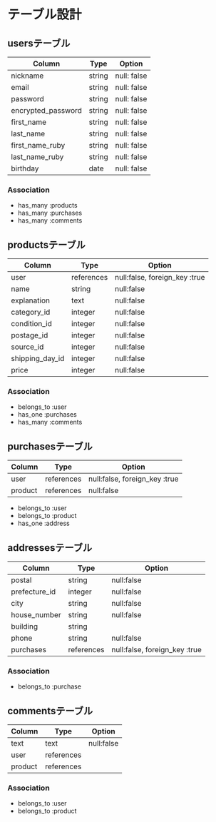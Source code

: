 # テーブル設計

## usersテーブル

| Column             | Type       | Option      |
|--------------------|------------|-------------|
| nickname           | string     | null: false |
| email              | string     | null: false |
| password           | string     | null: false |
| encrypted_password | string     | null: false |
| first_name         | string     | null: false |
| last_name          | string     | null: false |
| first_name_ruby    | string     | null: false |
| last_name_ruby     | string     | null: false |
| birthday           | date       | null: false |

### Association
- has_many :products
- has_many :purchases
- has_many :comments

## productsテーブル

| Column           | Type         | Option                       |
|------------------|--------------|------------------------------|
| user             | references   | null:false, foreign_key :true|
| name             | string       | null:false                   |
| explanation      | text         | null:false                   |
| category_id      | integer      | null:false                   |
| condition_id     | integer      | null:false                   |
| postage_id       | integer      | null:false                   |
| source_id        | integer      | null:false                   |
| shipping_day_id  | integer      | null:false                   |
| price            | integer      | null:false                   |

### Association
- belongs_to :user
- has_one :purchases
- has_many :comments

## purchasesテーブル

| Column  | Type        | Option                        |
|---------|-------------|-------------------------------|
| user    | references  | null:false, foreign_key :true |
| product | references  | null:false                    |

- belongs_to :user
- belongs_to :product
- has_one :address

## addressesテーブル

| Column         | Type        | Option                       |
|----------------|-------------|------------------------------|
| postal         | string      | null:false                   |
| prefecture_id  | integer     | null:false                   |
| city           | string      | null:false                   |
| house_number   | string      | null:false                   |
| building       | string      |                              |
| phone          | string      | null:false                   |
| purchases      | references  | null:false, foreign_key :true|

### Association

- belongs_to :purchase

## commentsテーブル

| Column  |  Type      | Option     |
|---------|------------|------------|
| text    | text       | null:false |
| user    | references |            |
| product | references |            |

### Association

- belongs_to :user
- belongs_to :product
